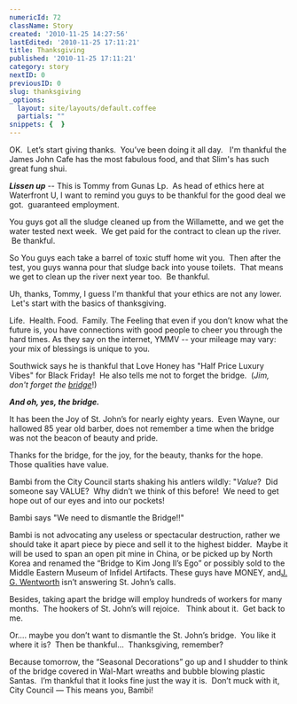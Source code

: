 ```yaml
---
numericId: 72
className: Story
created: '2010-11-25 14:27:56'
lastEdited: '2010-11-25 17:11:21'
title: Thanksgiving
published: '2010-11-25 17:11:21'
category: story
nextID: 0
previousID: 0
slug: thanksgiving
_options:
  layout: site/layouts/default.coffee
  partials: ""
snippets: {  }
---
```

OK.&nbsp; Let&rsquo;s start giving thanks.&nbsp; You&rsquo;ve been doing it all day. &nbsp; I'm thankful the James John Cafe has the most fabulous food, and that Slim's has such great fung shui.

_**Lissen up**_ -- This is Tommy from Gunas Lp. &nbsp;As head of ethics here at Waterfront U, I want to remind you guys to be thankful for the&nbsp;good deal we got. &nbsp;guaranteed employment.

You guys got all the sludge cleaned up from the Willamette, and we get the water tested next week. &nbsp;We get paid for the contract to clean up the river. &nbsp;Be thankful.

So&nbsp;You guys each take a barrel of toxic stuff home wit you. &nbsp;Then after the test, you guys wanna pour that sludge back into youse toilets. &nbsp;That means we get to clean up the river next year too. &nbsp;Be thankful.

Uh, thanks, Tommy, I guess I'm thankful that your ethics are not any lower. &nbsp;Let's start with the basics of thanksgiving.

Life.&nbsp; Health. Food.&nbsp; Family. The Feeling that even if you don&rsquo;t know what the future is, you have connections with good people to cheer you through the hard times. As they say on the internet, YMMV -- your mileage may vary: your mix of blessings is unique to you.

Southwick says he is thankful that Love Honey has &quot;Half Price Luxury Vibes&quot; for Black Friday! &nbsp;He also tells me not to forget the bridge. &nbsp;(_Jim, don't forget the [bridge][0]_!)

_**And oh, yes, the bridge.**_

It has been the Joy of St. John&rsquo;s for nearly eighty years.&nbsp; Even Wayne, our hallowed 85 year old barber, does not remember a time when the bridge was not the beacon of beauty and pride.

Thanks for the bridge,&nbsp;for the joy, for the beauty, thanks for the hope.&nbsp; Those qualities have value.

Bambi from the City Council starts shaking his antlers wildly: &quot;_Value_?&nbsp; Did someone say VALUE?&nbsp; Why didn&rsquo;t we think of this before! &nbsp;We need to get hope out of our eyes and into our pockets!

Bambi says &quot;We need to dismantle the Bridge!!&quot;

Bambi is not advocating any useless or spectacular destruction, rather we should take it apart piece by piece and sell it to the highest bidder.&nbsp; Maybe it will be used to span an open pit mine in China, or be picked up by North Korea and renamed the &ldquo;Bridge to Kim Jong Il&rsquo;s Ego&rdquo; or possibly sold to the Middle Eastern Museum of Infidel Artifacts. These guys have MONEY, and[J. G. Wentworth][1] isn&rsquo;t answering St. John&rsquo;s calls.

Besides, taking apart the bridge will employ hundreds of workers for many months.&nbsp; The hookers of St. John&rsquo;s will rejoice. &nbsp; Think about it.&nbsp; Get back to me.

Or&hellip;. maybe you don&rsquo;t want to dismantle the St. John&rsquo;s bridge.&nbsp; You like it where it is?&nbsp; Then be thankful...&nbsp; Thanksgiving, remember?

Because tomorrow, the &ldquo;Seasonal Decorations&rdquo; go up and I shudder to think of the bridge covered in Wal-Mart wreaths and bubble blowing plastic Santas.&nbsp; I&rsquo;m thankful that it looks fine just the way it is.&nbsp; Don&rsquo;t muck with it, City Council &mdash; This means you, Bambi!



[0]: http://www.portlandbridges.com/00,D300CRW07981,18,0,1,1-portland-oregon.html
[1]: http://www.attorneymn.com/2009/10/articles/personal-injury/personal-injury-settlement-loans-the-its-my-money-people/